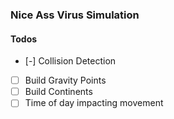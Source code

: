 ### Nice Ass Virus Simulation

#### Todos
- [-] Collision Detection
- [ ] Build Gravity Points
- [ ] Build Continents
- [ ] Time of day impacting movement
